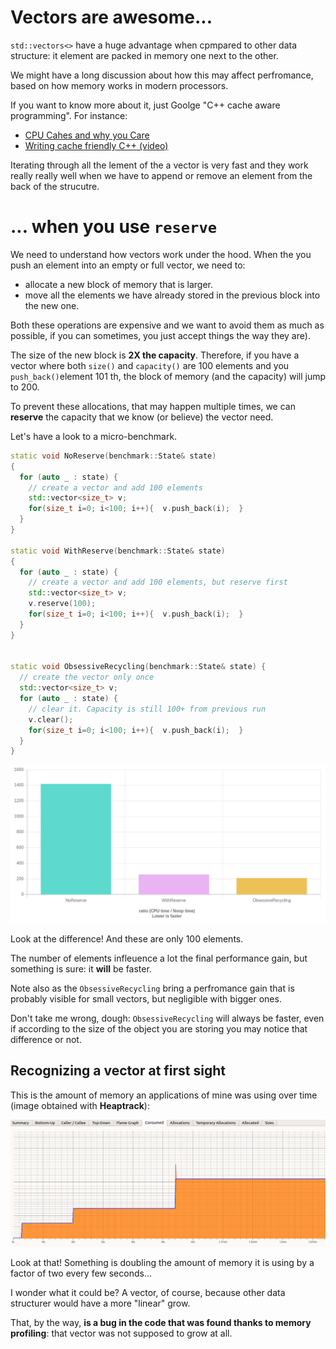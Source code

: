 # Vectors are awesome...

`std::vectors<>` have a huge advantage when cpmpared to other data structure:
it element are packed in memory one next to the other.

We might have a long discussion about how this may affect perfromance, based on how memory
works in modern processors.

If you want to know more about it, just Goolge "C++ cache aware programming". For instance:

- [CPU Cahes and why you Care](https://www.aristeia.com/TalkNotes/codedive-CPUCachesHandouts.pdf)
- [Writing cache friendly C++ (video)](https://www.youtube.com/watch?v=Nz9SiF0QVKY) 

Iterating through all the lement of the a vector is very fast and they work really really well when we have to
append or remove an element from the back of the strucutre.

# ... when you use `reserve`

We need to understand how vectors work under the hood.
When the you push an element into an empty or full vector, we need to:

- allocate a new block of memory that is larger.
- move all the elements we have already stored in the previous block into the new one. 

Both these operations are expensive and we want to avoid them as much as possible, if you can 
sometimes, you just accept things the way they are).

The size of the new block is **2X the capacity**. Therefore, if you have 
a vector where both `size()` and  `capacity()` are 100 elements and you `push_back()`element 101 th,
the block of memory (and the capacity) will jump to 200. 

To prevent these allocations, that may happen multiple times, we can **reserve** the capacity that 
we know (or believe) the vector need.

Let's have a look to a micro-benchmark.

```C++
static void NoReserve(benchmark::State& state) 
{
  for (auto _ : state) {
    // create a vector and add 100 elements
    std::vector<size_t> v;
    for(size_t i=0; i<100; i++){  v.push_back(i);  }
  }
}

static void WithReserve(benchmark::State& state) 
{
  for (auto _ : state) {
    // create a vector and add 100 elements, but reserve first
    std::vector<size_t> v;
    v.reserve(100);
    for(size_t i=0; i<100; i++){  v.push_back(i);  }
  }
}


static void ObsessiveRecycling(benchmark::State& state) {
  // create the vector only once
  std::vector<size_t> v;
  for (auto _ : state) {
    // clear it. Capacity is still 100+ from previous run
    v.clear();
    for(size_t i=0; i<100; i++){  v.push_back(i);  }
  }
}
```

![](vector_reserve.png)

Look at the difference! And these are only 100 elements.

The number of elements infleuence a lot the final performance gain, but something is sure: it **will** be faster.

Note also as the `ObsessiveRecycling` bring a perfromance gain that is probably visible for small vectors, but negligible with bigger ones.

Don't take me wrong, dough: `ObsessiveRecycling` will always be faster, even if according to the size of the object you are storing
you may notice that difference or not.


## Recognizing a vector at first sight

This is the amount of memory an applications of mine was using over time (image obtained with **Heaptrack**):

![](growing_vector.png)

Look at that! Something is doubling the amount of memory it is using by a factor of two every few seconds...

I wonder what it could be? A vector, of course, because other data structurer would have a more "linear" grow.

That, by the way, **is a bug in the code that was found thanks to memory profiling**: that vector was not supposed to grow at all.




